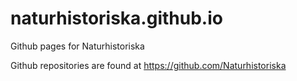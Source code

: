# naturhistoriska.github.io

Github pages for Naturhistoriska

Github repositories are found at <https://github.com/Naturhistoriska>

